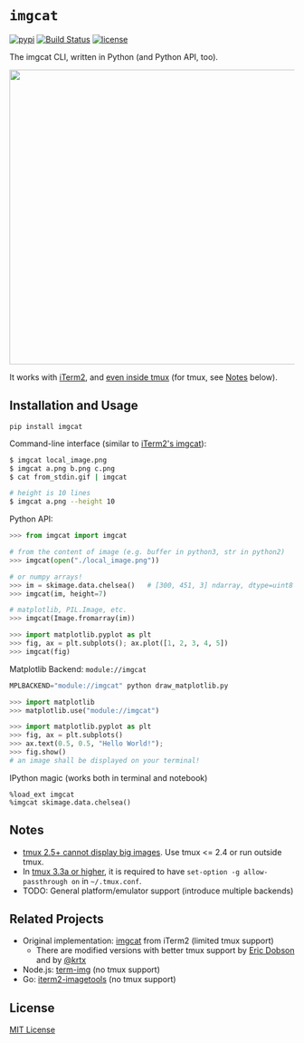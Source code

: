 `imgcat`
========

[![pypi](https://img.shields.io/pypi/v/imgcat.svg?maxAge=86400)](https://pypi.python.org/pypi/imgcat)
[![Build Status](https://travis-ci.org/wookayin/python-imgcat.svg?branch=master)](https://travis-ci.org/wookayin/python-imgcat)
[![license](https://img.shields.io/github/license/wookayin/python-imgcat.svg?maxAge=86400)](LICENSE)

The imgcat CLI, written in Python (and Python API, too).

<img src="https://raw.githubusercontent.com/wookayin/python-imgcat/master/screenshot.png" width="640" height="520" />

It works with [iTerm2](https://www.iterm2.com/documentation-images.html), and [even inside tmux][iterm_g3898] (for tmux, see [Notes](#notes) below).


Installation and Usage
----------------------

```
pip install imgcat
```

Command-line interface (similar to [iTerm2's imgcat][iTerm2_imgcat]):

```bash
$ imgcat local_image.png
$ imgcat a.png b.png c.png
$ cat from_stdin.gif | imgcat

# height is 10 lines
$ imgcat a.png --height 10
```

Python API:

```python
>>> from imgcat import imgcat

# from the content of image (e.g. buffer in python3, str in python2)
>>> imgcat(open("./local_image.png"))

# or numpy arrays!
>>> im = skimage.data.chelsea()   # [300, 451, 3] ndarray, dtype=uint8
>>> imgcat(im, height=7)

# matplotlib, PIL.Image, etc.
>>> imgcat(Image.fromarray(im))

>>> import matplotlib.pyplot as plt
>>> fig, ax = plt.subplots(); ax.plot([1, 2, 3, 4, 5])
>>> imgcat(fig)
```

Matplotlib Backend: `module://imgcat`

```python
MPLBACKEND="module://imgcat" python draw_matplotlib.py
```

```python
>>> import matplotlib
>>> matplotlib.use("module://imgcat")

>>> import matplotlib.pyplot as plt
>>> fig, ax = plt.subplots()
>>> ax.text(0.5, 0.5, "Hello World!");
>>> fig.show()
# an image shall be displayed on your terminal!
```

IPython magic (works both in terminal and notebook)

```
%load_ext imgcat
%imgcat skimage.data.chelsea()
```

Notes
-----

* [tmux 2.5+ cannot display big images][tmux_gh1502]. Use tmux <= 2.4 or run outside tmux.
* In [tmux 3.3a or higher][tmux_33a], it is required to have `set-option -g allow-passthrough on` in `~/.tmux.conf`.
* TODO: General platform/emulator support (introduce multiple backends)


Related Projects
----------------

* Original implementation: [imgcat][iTerm2_imgcat] from iTerm2  (limited tmux support)
  * There are modified versions with better tmux support by [Eric Dobson](https://gitlab.com/gnachman/iterm2/issues/3898#note_14097715) and by [@krtx](https://gist.github.com/krtx/533d33d6cc49ecbbb8fab0ae871059ec)
* Node.js: [term-img](https://github.com/sindresorhus/term-img) (no tmux support)
* Go: [iterm2-imagetools](https://github.com/olivere/iterm2-imagetools) (no tmux support)


[iTerm2_imgcat]: https://github.com/gnachman/iTerm2/blob/master/tests/imgcat
[tmux_gh1502]: https://github.com/tmux/tmux/issues/1502
[tmux_33a]: https://github.com/tmux/tmux/blob/3.3a/CHANGES#L30
[iterm_g3898]: https://gitlab.com/gnachman/iterm2/issues/3898


License
-------

[MIT License](LICENSE)
